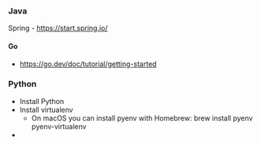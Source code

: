### Java

Spring - https://start.spring.io/

#### Go

- https://go.dev/doc/tutorial/getting-started

### Python

- Install Python
- Install virtualenv
  - On macOS you can install pyenv with Homebrew: brew install pyenv pyenv-virtualenv   
- 
